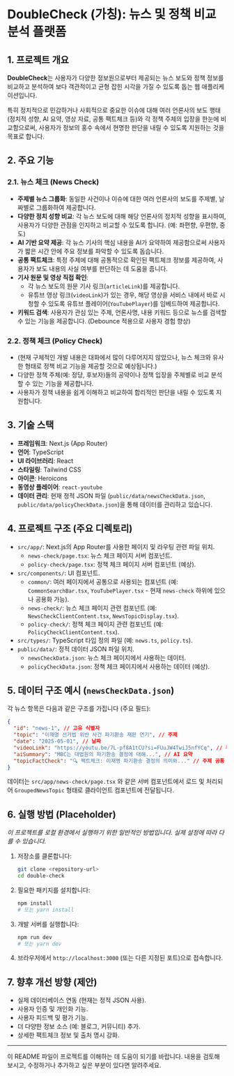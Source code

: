 # DoubleCheck (가칭): 뉴스 및 정책 비교 분석 플랫폼

## 1. 프로젝트 개요

**DoubleCheck**는 사용자가 다양한 정보원으로부터 제공되는 뉴스 보도와 정책 정보를 비교하고 분석하여 보다 객관적이고 균형 잡힌 시각을 가질 수 있도록 돕는 웹 애플리케이션입니다.

특히 정치적으로 민감하거나 사회적으로 중요한 이슈에 대해 여러 언론사의 보도 행태(정치적 성향, AI 요약, 영상 자료, 공통 팩트체크 등)와 각 정책 주체의 입장을 한눈에 비교함으로써, 사용자가 정보의 홍수 속에서 현명한 판단을 내릴 수 있도록 지원하는 것을 목표로 합니다.

## 2. 주요 기능

### 2.1. 뉴스 체크 (News Check)

- **주제별 뉴스 그룹화**: 동일한 사건이나 이슈에 대한 여러 언론사의 보도를 주제별, 날짜별로 그룹화하여 제공합니다.
- **다양한 정치 성향 비교**: 각 뉴스 보도에 대해 해당 언론사의 정치적 성향을 표시하여, 사용자가 다양한 관점을 인지하고 비교할 수 있도록 합니다. (예: 좌편향, 우편향, 중도)
- **AI 기반 요약 제공**: 각 뉴스 기사의 핵심 내용을 AI가 요약하여 제공함으로써 사용자가 짧은 시간 안에 주요 정보를 파악할 수 있도록 돕습니다.
- **공통 팩트체크**: 특정 주제에 대해 공통적으로 확인된 팩트체크 정보를 제공하여, 사용자가 보도 내용의 사실 여부를 판단하는 데 도움을 줍니다.
- **기사 원문 및 영상 직접 확인**:
  - 각 뉴스 보도의 원문 기사 링크(`articleLink`)를 제공합니다.
  - 유튜브 영상 링크(`videoLink`)가 있는 경우, 해당 영상을 서비스 내에서 바로 시청할 수 있도록 유튜브 플레이어(`YouTubePlayer`)를 임베드하여 제공합니다.
- **키워드 검색**: 사용자가 관심 있는 주제, 언론사명, 내용 키워드 등으로 뉴스를 검색할 수 있는 기능을 제공합니다. (Debounce 적용으로 사용자 경험 향상)

### 2.2. 정책 체크 (Policy Check)

- (현재 구체적인 개발 내용은 대화에서 많이 다루어지지 않았으나, 뉴스 체크와 유사한 형태로 정책 비교 기능을 제공할 것으로 예상됩니다.)
- 다양한 정책 주체(예: 정당, 후보자)들의 공약이나 정책 입장을 주제별로 비교 분석할 수 있는 기능을 제공합니다.
- 사용자가 정책 내용을 쉽게 이해하고 비교하여 합리적인 판단을 내릴 수 있도록 지원합니다.

## 3. 기술 스택

- **프레임워크**: Next.js (App Router)
- **언어**: TypeScript
- **UI 라이브러리**: React
- **스타일링**: Tailwind CSS
- **아이콘**: Heroicons
- **동영상 플레이어**: `react-youtube`
- **데이터 관리**: 현재 정적 JSON 파일 (`public/data/newsCheckData.json`, `public/data/policyCheckData.json`)을 통해 데이터를 관리하고 있습니다.

## 4. 프로젝트 구조 (주요 디렉토리)

- `src/app/`: Next.js의 App Router를 사용한 페이지 및 라우팅 관련 파일 위치.
  - `news-check/page.tsx`: 뉴스 체크 페이지 서버 컴포넌트.
  - `policy-check/page.tsx`: 정책 체크 페이지 서버 컴포넌트 (예상).
- `src/components/`: UI 컴포넌트.
  - `common/`: 여러 페이지에서 공통으로 사용되는 컴포넌트 (예: `CommonSearchBar.tsx`, `YouTubePlayer.tsx` - 현재 `news-check` 하위에 있으나 공용화 가능).
  - `news-check/`: 뉴스 체크 페이지 관련 컴포넌트 (예: `NewsCheckClientContent.tsx`, `NewsTopicDisplay.tsx`).
  - `policy-check/`: 정책 체크 페이지 관련 컴포넌트 (예: `PolicyCheckClientContent.tsx`).
- `src/types/`: TypeScript 타입 정의 파일 (예: `news.ts`, `policy.ts`).
- `public/data/`: 정적 데이터 JSON 파일 위치.
  - `newsCheckData.json`: 뉴스 체크 페이지에서 사용하는 데이터.
  - `policyCheckData.json`: 정책 체크 페이지에서 사용하는 데이터 (예상).

## 5. 데이터 구조 예시 (`newsCheckData.json`)

각 뉴스 항목은 다음과 같은 구조를 가집니다 (주요 필드):

```json
{
  "id": "news-1", // 고유 식별자
  "topic": "이재명 선거법 위반 사건 파기환송 재판 연기", // 주제
  "date": "2025-05-01", // 날짜
  "videoLink": "https://youtu.be/7L-pf8A1tCU?si=FUuJW4TwiJ5nfYCq", // 유튜브 영상 링크
  "aiSummary": "MBC는 대법원의 파기환송 결정에 대해...", // AI 요약
  "topicFactCheck": "🔍 팩트체크: 이재명 파기환송 결정의 의미와..." // 주제 공통 팩트체크
}
```

데이터는 `src/app/news-check/page.tsx` 와 같은 서버 컴포넌트에서 로드 및 처리되어 `GroupedNewsTopic` 형태로 클라이언트 컴포넌트에 전달됩니다.

## 6. 실행 방법 (Placeholder)

_이 프로젝트를 로컬 환경에서 실행하기 위한 일반적인 방법입니다. 실제 설정에 따라 다를 수 있습니다._

1.  저장소를 클론합니다:
    ```bash
    git clone <repository-url>
    cd double-check
    ```
2.  필요한 패키지를 설치합니다:
    ```bash
    npm install
    # 또는 yarn install
    ```
3.  개발 서버를 실행합니다:
    ```bash
    npm run dev
    # 또는 yarn dev
    ```
4.  브라우저에서 `http://localhost:3000` (또는 다른 지정된 포트)으로 접속합니다.

## 7. 향후 개선 방향 (제안)

- 실제 데이터베이스 연동 (현재는 정적 JSON 사용).
- 사용자 인증 및 개인화 기능.
- 사용자 피드백 및 평가 기능.
- 더 다양한 정보 소스 (예: 블로그, 커뮤니티) 추가.
- 상세한 팩트체크 정보 및 출처 명시 강화.

---

이 README 파일이 프로젝트를 이해하는 데 도움이 되기를 바랍니다.
내용을 검토해 보시고, 수정하거나 추가하고 싶은 부분이 있다면 알려주세요.
